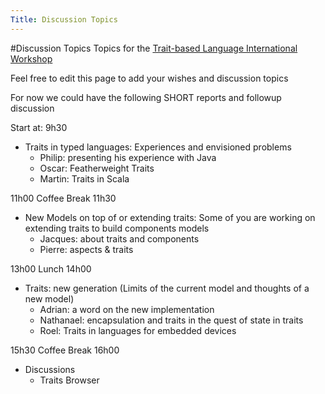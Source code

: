 ```yaml
---
Title: Discussion Topics
---
```

#Discussion Topics
Topics for the [Trait-based Language International Workshop](%base_url%/wiki/events/traitbasedlanguageinternationalworkshop)

Feel free to edit this page to add your wishes and discussion topics

For now we could have the following SHORT reports and followup discussion

Start at: 9h30

-  Traits in typed languages: Experiences and envisioned problems
	-  Philip: presenting his experience with Java
	-  Oscar: Featherweight Traits
	-  Martin: Traits in Scala


11h00 
Coffee Break
11h30

-  New Models on top of or extending traits: Some of you are working on extending traits to build components models
	-  Jacques: about traits and components
	-  Pierre: aspects & traits

13h00
Lunch
14h00

-  Traits: new generation (Limits of the current model and thoughts of a new model)
	-  Adrian: a word on the new implementation
	-  Nathanael: encapsulation and traits in the quest of state in traits
	-  Roel: Traits in languages for embedded devices

15h30 
Coffee Break
16h00

-  Discussions
	-  Traits Browser

